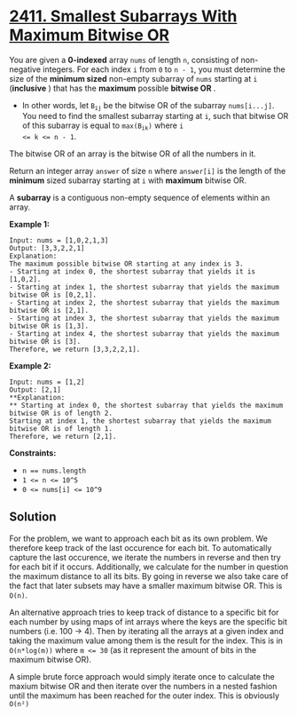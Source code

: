 # [2411. Smallest Subarrays With Maximum Bitwise OR](https://leetcode.com/problems/smallest-subarrays-with-maximum-bitwise-or/description/?envType=daily-question&envId=2025-07-29)

You are given a **0-indexed** array <code>nums</code> of length <code>n</code>, consisting of non-negative integers. For each index <code>i</code> from <code>0</code> to <code>n - 1</code>, you must determine the size of the **minimum sized** non-empty subarray of <code>nums</code> starting at <code>i</code> (**inclusive** ) that has the **maximum** possible **bitwise OR** .

- In other words, let <code>B<sub>ij</sub></code> be the bitwise OR of the subarray <code>nums[i...j]</code>. You need to find the smallest subarray starting at <code>i</code>, such that bitwise OR of this subarray is equal to <code>max(B<sub>ik</sub>)</code> where <code>i <= k <= n - 1</code>.

The bitwise OR of an array is the bitwise OR of all the numbers in it.

Return an integer array <code>answer</code> of size <code>n</code> where <code>answer[i]</code> is the length of the **minimum** sized subarray starting at <code>i</code> with **maximum** bitwise OR.

A **subarray** is a contiguous non-empty sequence of elements within an array.

**Example 1:**

```
Input: nums = [1,0,2,1,3]
Output: [3,3,2,2,1]
Explanation:
The maximum possible bitwise OR starting at any index is 3.
- Starting at index 0, the shortest subarray that yields it is [1,0,2].
- Starting at index 1, the shortest subarray that yields the maximum bitwise OR is [0,2,1].
- Starting at index 2, the shortest subarray that yields the maximum bitwise OR is [2,1].
- Starting at index 3, the shortest subarray that yields the maximum bitwise OR is [1,3].
- Starting at index 4, the shortest subarray that yields the maximum bitwise OR is [3].
Therefore, we return [3,3,2,2,1].
```

**Example 2:**

```
Input: nums = [1,2]
Output: [2,1]
**Explanation:
** Starting at index 0, the shortest subarray that yields the maximum bitwise OR is of length 2.
Starting at index 1, the shortest subarray that yields the maximum bitwise OR is of length 1.
Therefore, we return [2,1].
```

**Constraints:**

- <code>n == nums.length</code>
- <code>1 <= n <= 10^5</code>
- <code>0 <= nums[i] <= 10^9</code>

## Solution

For the problem, we want to approach each bit as its own problem. We therefore keep track of the last occurence for each bit. To automatically capture the last occurence, we iterate the numbers in reverse and then try for each bit if it occurs. Additionally, we calculate for the number in question the maximum distance to all its bits. By going in reverse we also take care of the fact that later subsets may have a smaller maximum bitwise OR. This is `O(n)`.

An alternative approach tries to keep track of distance to a specific bit for each number by using maps of int arrays where the keys are the specific bit numbers (i.e. 100 -> 4). Then by iterating all the arrays at a given index and taking the maximum value among them is the result for the index. This is in `O(n*log(m))` where `m <= 30` (as it represent the amount of bits in the maximum bitwise OR).

A simple brute force approach would simply iterate once to calculate the maxium bitwise OR and then iterate over the numbers in a nested fashion until the maximum has been reached for the outer index. This is obviously `O(n²)`
